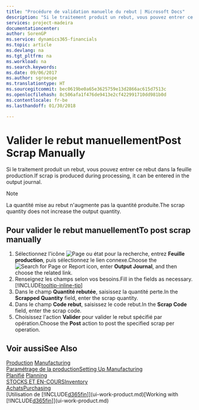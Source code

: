 ```yaml
---
title: "Procédure de validation manuelle du rebut | Microsoft Docs"
description: "Si le traitement produit un rebut, vous pouvez entrer ce rebut dans la feuille production. Remarquez que la quantité perte n'augmente pas la quantité produite."
services: project-madeira
documentationcenter: 
author: SorenGP
ms.service: dynamics365-financials
ms.topic: article
ms.devlang: na
ms.tgt_pltfrm: na
ms.workload: na
ms.search.keywords: 
ms.date: 09/06/2017
ms.author: sgroespe
ms.translationtype: HT
ms.sourcegitcommit: bec0619be0a65e3625759e13d2866ac615d7513c
ms.openlocfilehash: 8c506afa1f476de9413e2cf422991710dd981b0d
ms.contentlocale: fr-be
ms.lasthandoff: 01/30/2018

---
```

# <a name="post-scrap-manually"></a><span data-ttu-id="1b125-104">Valider le rebut manuellement</span><span class="sxs-lookup"><span data-stu-id="1b125-104">Post Scrap Manually</span></span>
<span data-ttu-id="1b125-105">Si le traitement produit un rebut, vous pouvez entrer ce rebut dans la feuille production.</span><span class="sxs-lookup"><span data-stu-id="1b125-105">If scrap is produced during processing, it can be entered in the output journal.</span></span> 

> [!NOTE]
> <span data-ttu-id="1b125-106">La quantité mise au rebut n'augmente pas la quantité produite.</span><span class="sxs-lookup"><span data-stu-id="1b125-106">The scrap quantity does not increase the output quantity.</span></span>  

## <a name="to-post-scrap-manually"></a><span data-ttu-id="1b125-107">Pour valider le rebut manuellement</span><span class="sxs-lookup"><span data-stu-id="1b125-107">To post scrap manually</span></span>  
1. <span data-ttu-id="1b125-108">Sélectionnez l'icône ![Page ou état pour la recherche](media/ui-search/search_small.png "Page ou état pour la recherche"), entrez **Feuille production**, puis sélectionnez le lien connexe.</span><span class="sxs-lookup"><span data-stu-id="1b125-108">Choose the ![Search for Page or Report](media/ui-search/search_small.png "Search for Page or Report icon") icon, enter **Output Journal**, and then choose the related link.</span></span>  
2. <span data-ttu-id="1b125-109">Renseignez les champs selon vos besoins.</span><span class="sxs-lookup"><span data-stu-id="1b125-109">Fill in the fields as necessary.</span></span> [!INCLUDE[tooltip-inline-tip](includes/tooltip-inline-tip_md.md)]  
3. <span data-ttu-id="1b125-110">Dans le champ **Quantité rebutée**, saisissez la quantité perte.</span><span class="sxs-lookup"><span data-stu-id="1b125-110">In the **Scrapped Quantity** field, enter the scrap quantity.</span></span>  
4. <span data-ttu-id="1b125-111">Dans le champ **Code rebut**, saisissez le code rebut.</span><span class="sxs-lookup"><span data-stu-id="1b125-111">In the **Scrap Code** field, enter the scrap code.</span></span>  
5. <span data-ttu-id="1b125-112">Choisissez l'action **Valider** pour valider le rebut spécifié par opération.</span><span class="sxs-lookup"><span data-stu-id="1b125-112">Choose the **Post** action to post the specified scrap per operation.</span></span>  

## <a name="see-also"></a><span data-ttu-id="1b125-113">Voir aussi</span><span class="sxs-lookup"><span data-stu-id="1b125-113">See Also</span></span>  
<span data-ttu-id="1b125-114">[Production](production-manage-manufacturing.md)  </span><span class="sxs-lookup"><span data-stu-id="1b125-114">[Manufacturing](production-manage-manufacturing.md)  </span></span>  
[<span data-ttu-id="1b125-115">Paramétrage de la production</span><span class="sxs-lookup"><span data-stu-id="1b125-115">Setting Up Manufacturing</span></span>](production-configure-production-processes.md)  
<span data-ttu-id="1b125-116">[Planifié](production-planning.md)    </span><span class="sxs-lookup"><span data-stu-id="1b125-116">[Planning](production-planning.md)    </span></span>  
[<span data-ttu-id="1b125-117">STOCKS ET EN-COURS</span><span class="sxs-lookup"><span data-stu-id="1b125-117">Inventory</span></span>](inventory-manage-inventory.md)  
[<span data-ttu-id="1b125-118">Achats</span><span class="sxs-lookup"><span data-stu-id="1b125-118">Purchasing</span></span>](purchasing-manage-purchasing.md)  
<span data-ttu-id="1b125-119">[Utilisation de [!INCLUDE[d365fin](includes/d365fin_md.md)]](ui-work-product.md)</span><span class="sxs-lookup"><span data-stu-id="1b125-119">[Working with [!INCLUDE[d365fin](includes/d365fin_md.md)]](ui-work-product.md)</span></span>

